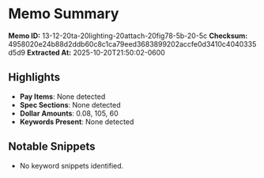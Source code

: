 # Memo Summary

**Memo ID:** 13-12-20ta-20lighting-20attach-20fig78-5b-20-5c
**Checksum:** 4958020e24b88d2ddb60c8c1ca79eed3683899202accfe0d3410c4040335d5d9
**Extracted At:** 2025-10-20T21:50:02-0600

## Highlights
- **Pay Items**: None detected
- **Spec Sections**: None detected
- **Dollar Amounts**: 0.08, 105, 60
- **Keywords Present**: None detected

## Notable Snippets
- No keyword snippets identified.